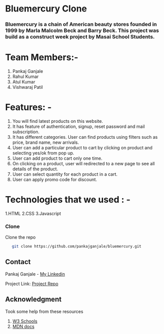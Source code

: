 # Bluemercury Clone

### Bluemercury is a chain of American beauty stores founded in 1999 by Marla Malcolm Beck and Barry Beck. This project was build as a construct week project by Masai School Students.

# Team Members:-
1. Pankaj Ganjale
2. Rahul Kumar
3. Atul Kumar
4. Vishwaraj Patil

# Features: -
1. You will find latest products on this website.
2. It has feature of authentication, signup, reset password and mail subscription.
3. It has different categories. User can find products using filters such as price, brand name, new arrivals.
4. User can add a particular product to cart by clicking on product and selecting yes/ok from pop up.
5. User can add product to cart only one time.
6. On clicking on a product, user will redirected to a new page to see all details of the product.
7. User can select quantity for each product in a cart.
8. User can apply promo code for discount.

# Technologies that we used : -
1.HTML
2.CSS
3.Javascript


### Clone

Clone the repo
```sh
   git clone https://github.com/pankajganjale/bluemercury.git
   ```
   
## Contact

Pankaj Ganjale - [My Linkedin](https://linkedin.com/in/pankajganjale)

Project Link: [Project Repo](https://github.com/pankajganjale/bluemercury.git)

## Acknowledgment
Took some help from these resources 
1) [W3 Schools](https://www.w3schools.com)
2) [MDN docs](https://developer.mozilla.org/en-US/)
